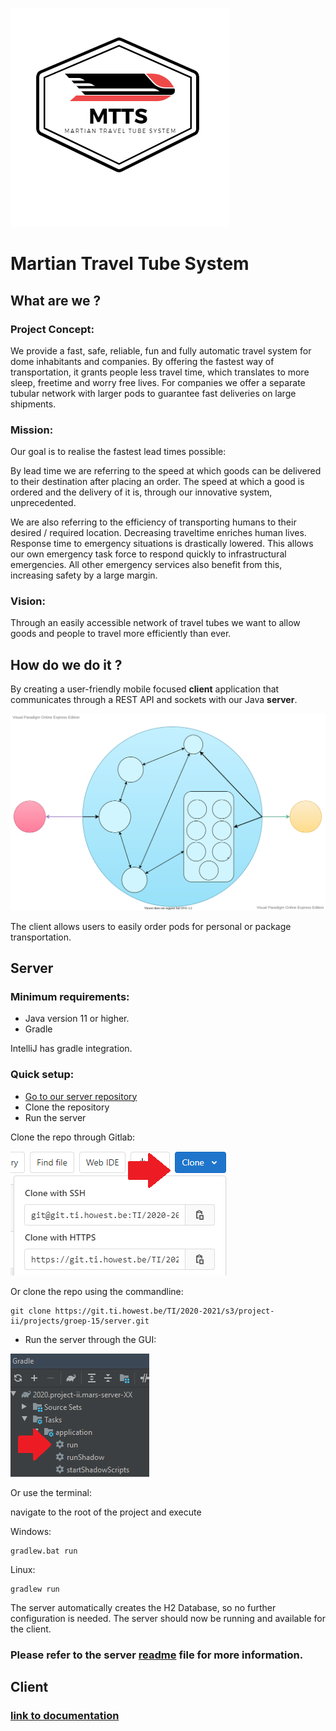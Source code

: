 ![logo](img/MTTS.png)

# Martian Travel Tube System

## What are we ?

### Project Concept:

We provide a fast, safe, reliable, fun and fully automatic travel system for dome inhabitants and companies. 
By offering the fastest way of transportation, it grants people less travel time, which translates to more sleep, freetime and worry free lives. 
For companies we offer a separate tubular network with larger pods to guarantee fast deliveries on large shipments. 

### Mission:
Our goal is to realise the fastest lead times possible:

By lead time we are referring to the speed at which goods can be delivered to their destination after placing an order. 
The speed at which a good is ordered and the delivery of it is, through our innovative system, unprecedented.

We are also referring to the efficiency of transporting humans to their desired / required location. 
Decreasing traveltime enriches human lives. Response time to emergency situations is drastically lowered. 
This allows our own emergency task force to respond quickly to infrastructural emergencies. 
All other emergency services also benefit from this, increasing safety by a large margin.

### Vision:
Through an easily accessible network of travel tubes we want to 
allow goods and people to travel more efficiently than ever.


## How do we do it ?

By creating a user-friendly mobile focused **client** application that communicates through a REST API and sockets with
our Java **server**. 

![diagram](img/Diagram-MTTS.svg)

The client allows users to easily order pods for personal or package transportation. 

## Server

### Minimum requirements:

* Java version 11 or higher.
* Gradle

IntelliJ has gradle integration. 

 
### Quick setup:
* [Go to our server repository](https://git.ti.howest.be/TI/2020-2021/s3/project-ii/projects/groep-15/server)
* Clone the repository
* Run the server

Clone the repo through Gitlab: 

![link](img/clone%20repo.png)

Or clone the repo using the commandline:
```shell
git clone https://git.ti.howest.be/TI/2020-2021/s3/project-ii/projects/groep-15/server.git
```
* Run the server through the GUI:

![link](img/run%20server.png)

Or use the terminal:

navigate to the root of the project and execute

Windows: 
```shell
gradlew.bat run
```
Linux:
```shell
gradlew run
```

The server automatically creates the H2 Database, so no further configuration is needed.
The server should now be running and available for the client.

### Please refer to the server [readme](https://git.ti.howest.be/TI/2020-2021/s3/project-ii/projects/groep-15/server) file for more information. 

## Client

### [link to documentation](https://git.ti.howest.be/TI/2020-2021/s3/project-ii/projects/groep-15/client)

